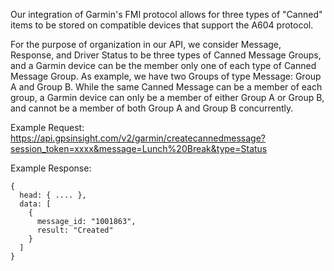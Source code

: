 Our integration of Garmin's FMI protocol allows for three types of "Canned" items to be stored on compatible devices that support the A604 protocol.  

For the purpose of organization in our API, we consider Message, Response, and Driver Status to be three types of Canned Message Groups, and a Garmin device can be the member only one of each type of Canned Message Group. As example, we have two Groups of type Message: Group A and Group B. While the same Canned Message can be a member of each group, a Garmin device can only be a member of either Group A or Group B, and cannot be a member of both Group A and Group B concurrently.

Example Request: https://api.gpsinsight.com/v2/garmin/createcannedmessage?session_token=xxxx&message=Lunch%20Break&type=Status

Example Response:

    {
      head: { .... },
      data: [
        {
          message_id: "1001863",
          result: "Created"
        }
      ]
    }

